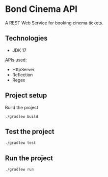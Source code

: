 # Bond Cinema API

A REST Web Service for booking cinema tickets.

## Technologies
- JDK 17

APIs used:
- HttpServer
- Reflection
- Regex

## Project setup
Build the project
```
./gradlew build
```

## Test the project
```
./gradlew test
```

## Run the project
```
./gradlew run
```
